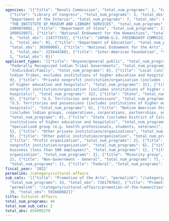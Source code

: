 ```yaml
---
agencies: '[{"title": "Denali Commission", "total_num_programs": 1, "total_obs": 0},
  {"title": "Library of Congress", "total_num_programs": 3, "total_obs": 0}, {"title":
  "Department of the Interior", "total_num_programs": 7, "total_obs": 6042540}, {"title":
  "THE INSTITUTE OF MUSEUM AND LIBRARY SERVICES", "total_num_programs": 7, "total_obs":
  240987000}, {"title": "Department of State", "total_num_programs": 11, "total_obs":
  209853987}, {"title": "National Endowment for the Humanities", "total_num_programs":
  9, "total_obs": 134777355}, {"title": "JAPAN-U.S. FRIENDSHIP COMMISSION", "total_num_programs":
  1, "total_obs": 0}, {"title": "Department of Education", "total_num_programs": 1,
  "total_obs": 36500000}, {"title": "National Endowment for the Arts", "total_num_programs":
  3, "total_obs": 225844388}, {"title": "Inter-American Foundation", "total_num_programs":
  1, "total_obs": 0}]'
applicant_types: '[{"title": "Anyone/general public", "total_num_programs": 3}, {"title":
  "Federally Recognized lndian Tribal Governments", "total_num_programs": 9}, {"title":
  "Individual/Family", "total_num_programs": 6}, {"title": "Local (includes State-designated
  lndian Tribes, excludes institutions of higher education and hospitals", "total_num_programs":
  9}, {"title": "Private nonprofit institution/organization (includes institutions
  of higher education and hospitals)", "total_num_programs": 31}, {"title": "Public
  nonprofit institution/organization (includes institutions of higher education and
  hospitals)", "total_num_programs": 32}, {"title": "State", "total_num_programs":
  6}, {"title": "U.S. Territories and possessions", "total_num_programs": 3}, {"title":
  "U.S. Territories and possessions (includes institutions of higher education and
  hospitals)", "total_num_programs": 6}, {"title": "Native American Organizations
  (includes lndian groups, cooperatives, corporations, partnerships, associations)",
  "total_num_programs": 6}, {"title": "State (includes District of Columbia, public
  institutions of higher education and hospitals)", "total_num_programs": 11}, {"title":
  "Specialized group (e.g. health professionals, students, veterans)", "total_num_programs":
  5}, {"title": "Other private institutions/organizations", "total_num_programs":
  9}, {"title": "Other public institution/organization", "total_num_programs": 11},
  {"title": "Profit organization", "total_num_programs": 2}, {"title": "Quasi-public
  nonprofit institution/organization", "total_num_programs": 6}, {"title": "Small
  business (less than 500 employees)", "total_num_programs": 1}, {"title": "Sponsored
  organization", "total_num_programs": 2}, {"title": "Minority group", "total_num_programs":
  2}, {"title": "Non-Government - General", "total_num_programs": 7}, {"title": "Interstate",
  "total_num_programs": 1}, {"title": "Federal", "total_num_programs": 1}]'
fiscal_year: '2022'
permalink: /category/cultural-affairs
sub_cats: '[{"title": "Promotion of the Arts", "permalink": "/category/cultural-affairs/promotion-of-the-arts",
  "total_num_programs": 33, "total_obs": 716179764}, {"title": "Promotion of the Humanities",
  "permalink": "/category/cultural-affairs/promotion-of-the-humanities", "total_num_programs":
  39, "total_obs": 591660882}]'
title: Cultural Affairs
total_num_programs: 44
total_num_sub_cats: 2
total_obs: 854005270
---
```

